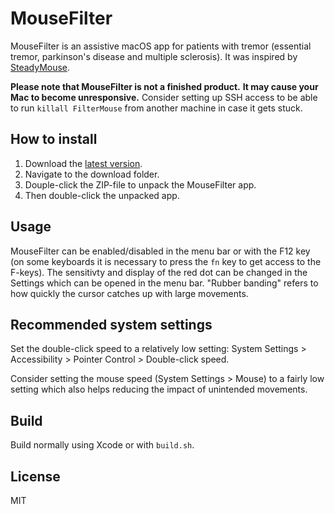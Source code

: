 # MouseFilter

MouseFilter is an assistive macOS app for patients with tremor
(essential tremor, parkinson's disease and multiple sclerosis). It was
inspired by [SteadyMouse](https://steadymouse.com).

**Please note that MouseFilter is not a finished product.**
**It may cause your Mac to become unresponsive.**
Consider setting up SSH access to be able to run `killall FilterMouse`
from another machine in case it gets stuck.

## How to install

1. Download the
[latest version](https://github.com/rdinse/mousefilter/releases/latest/download/MouseFilter.zip).
1. Navigate to the download folder.
1. Douple-click the ZIP-file to unpack the MouseFilter app.
1. Then double-click the unpacked app.

## Usage

MouseFilter can be enabled/disabled in the menu bar or with the F12 key (on some
keyboards it is necessary to press the `fn` key to get access to the F-keys).
The sensitivty and display of the red dot can be changed in the Settings which
can be opened in the menu bar. "Rubber banding" refers to how quickly the cursor
catches up with large movements.

## Recommended system settings

Set the double-click speed to a relatively low setting: System Settings >
Accessibility > Pointer Control > Double-click speed.

Consider setting the mouse speed (System Settings > Mouse) to a fairly low
setting which also helps reducing the impact of unintended movements.

## Build

Build normally using Xcode or with `build.sh`.

## License

MIT